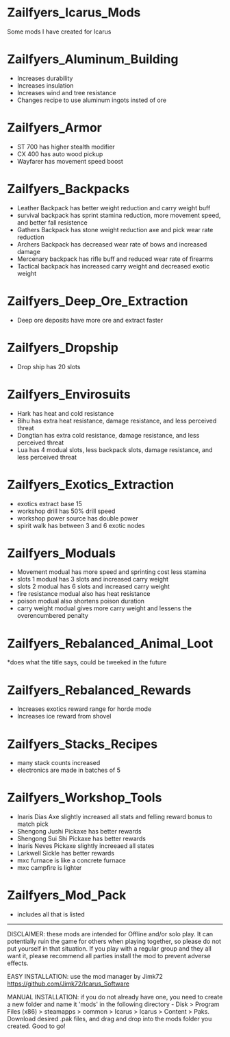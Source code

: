 # Zailfyers_Icarus_Mods
Some mods I have created for Icarus

# Zailfyers_Aluminum_Building
* Increases durability
* Increases insulation
* Increases wind and tree resistance
* Changes recipe to use aluminum ingots insted of ore

# Zailfyers_Armor
* ST 700 has higher stealth modifier
* CX 400 has auto wood pickup
* Wayfarer has movement speed boost

# Zailfyers_Backpacks
* Leather Backpack has better weight reduction and carry weight buff
* survival backpack has sprint stamina reduction, more movement speed, and better fall resistence
* Gathers Backpack has stone weight reduction axe and pick wear rate reduction
* Archers Backpack has decreased wear rate of bows and increased damage
* Mercenary backpack has rifle buff and reduced wear rate of firearms
* Tactical backpack has increased carry weight and decreased exotic weight

# Zailfyers_Deep_Ore_Extraction
* Deep ore deposits have more ore and extract faster

# Zailfyers_Dropship
* Drop ship has 20 slots

# Zailfyers_Envirosuits
* Hark has heat and cold resistance
* Bihu has extra heat resistance, damage resistance, and less perceived threat
* Dongtian has extra cold resistance, damage resistance, and less perceived threat
* Lua has 4 modual slots, less backpack slots, damage resistance, and less perceived threat

# Zailfyers_Exotics_Extraction
* exotics extract base 15
* workshop drill has 50% drill speed
* workshop power source has double power
* spirit walk has between 3 and 6 exotic nodes

# Zailfyers_Moduals
* Movement modual has more speed and sprinting cost less stamina
* slots 1 modual has 3 slots and increased carry weight
* slots 2 modual has 6 slots and increased carry weight
* fire resistance modual also has heat resistance
* poison modual also shortens poison duration
* carry weight modual gives more carry weight and lessens the overencumbered penalty

# Zailfyers_Rebalanced_Animal_Loot
*does what the title says, could be tweeked in the future

# Zailfyers_Rebalanced_Rewards
* Increases exotics reward range for horde mode
* Increases ice reward from shovel

# Zailfyers_Stacks_Recipes
* many stack counts increased
* electronics are made in batches of 5

# Zailfyers_Workshop_Tools
* Inaris Dias Axe slightly increased all stats and felling reward bonus to match pick
* Shengong Jushi Pickaxe has better rewards 
* Shengong Sui Shi Pickaxe has better rewards
* Inaris Neves Pickaxe slightly increeaed all states
* Larkwell Sickle has better rewards
* mxc furnace is like a concrete furnace
* mxc campfire is lighter

# Zailfyers_Mod_Pack
* includes all that is listed

----------------------------------------------------------------------------------------------------------------------------------------------------------------------------------------------------------------------------------------------------------------------------------------------------------------------------------------------

DISCLAIMER: these mods are intended for Offline and/or solo play. It can potentially ruin the game for others when playing together, so please do not put yourself in that situation. If you play with a regular group and they all want it, please recommend all parties install the mod to prevent adverse effects.

EASY INSTALLATION: use the mod manager by Jimk72 https://github.com/Jimk72/Icarus_Software

MANUAL INSTALLATION: if you do not already have one, you need to create a new folder and name it 'mods' in the following directory - Disk > Program Files (x86) > steamapps > common > Icarus > Icarus > Content > Paks. Download desired .pak files, and drag and drop into the mods folder you created. Good to go!
